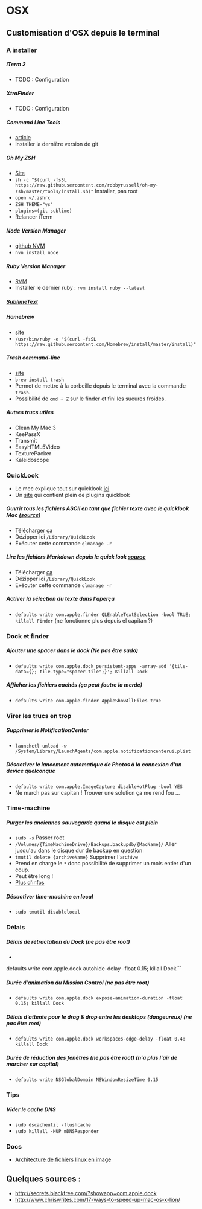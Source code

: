 # OSX



## Customisation d'OSX depuis le terminal

### A installer


##### iTerm 2
- TODO : Configuration


##### XtraFinder
- TODO : Configuration


##### Command Line Tools
- [article](http://osxdaily.com/2014/02/12/install-command-line-tools-mac-os-x/)
- Installer la dernière version de git


##### Oh My ZSH
- [Site](https://github.com/robbyrussell/oh-my-zsh)
- `sh -c "$(curl -fsSL https://raw.githubusercontent.com/robbyrussell/oh-my-zsh/master/tools/install.sh)"` Installer, pas root
- `open ~/.zshrc`
- `ZSH_THEME="ys"`
- `plugins=(git sublime)`
- Relancer iTerm


##### Node Version Manager
- [github NVM](https://github.com/creationix/nvm)
- ```nvn install node```

##### Ruby Version Manager
- [RVM](https://rvm.io/rvm/basics)
- Installer le dernier ruby : `rvm install ruby --latest`


##### [SublimeText](https://github.com/zouloux/personal-doc/blob/master/docs/sublime.md)


##### Homebrew
- [site](http://brew.sh/)
- `/usr/bin/ruby -e "$(curl -fsSL https://raw.githubusercontent.com/Homebrew/install/master/install)"`


##### Trash command-line
- [site](http://hasseg.org/trash/)
- `brew install trash`
- Permet de mettre à la corbeille depuis le terminal avec la commande `trash`.
- Possibilité de `cmd + Z` sur le finder et fini les sueures froides.


##### Autres trucs utiles
- Clean My Mac 3
- KeePassX
- Transmit
- EasyHTML5Video
- TexturePacker
- Kaleidoscope




### QuickLook

- Le mec explique tout sur quicklook [ici](http://tidbits.com/article/16254)
- Un [site](http://www.quicklookplugins.com/) qui contient plein de plugins quicklook

##### Ouvrir tous les fichiers ASCII en tant que fichier texte avec le quicklook Mac ([source](https://coderwall.com/p/dlithw/use-osx-finder-quicklook-to-preview-all-plain-text-files))
- Télécharger [ça](https://github.com/whomwah/qlstephen/releases)
- Dézipper ici `/Library/QuickLook`
- Exécuter cette commande `qlmanage -r`

##### Lire les fichiers Markdown depuis le quick look [source](https://github.com/toland/qlmarkdown)
- Télécharger [ça](https://github.com/toland/qlmarkdown/releases)
- Dézipper ici `/Library/QuickLook`
- Exécuter cette commande `qlmanage -r`

##### Activer la sélection du texte dans l’aperçu
- `defaults write com.apple.finder QLEnableTextSelection -bool TRUE; killall Finder`
(ne fonctionne plus depuis el capitan ?)



### Dock et finder

##### Ajouter une spacer dans le dock (Ne pas être sudo)
- `defaults write com.apple.dock persistent-apps -array-add '{tile-data={}; tile-type="spacer-tile";}'; Killall Dock`

##### Afficher les fichiers cachés (ça peut foutre la merde)
- `defaults write com.apple.finder AppleShowAllFiles true`



### Virer les trucs en trop

##### Supprimer le NotificationCenter
- `launchctl unload -w /System/Library/LaunchAgents/com.apple.notificationcenterui.plist`

##### Désactiver le lancement automatique de Photos à la connexion d'un device quelconque
- `defaults write com.apple.ImageCapture disableHotPlug -bool YES`
- Ne march pas sur capitan ! Trouver une solution ça me rend fou ...



### Time-machine

##### Purger les anciennes sauvegarde quand le disque est plein
- `sudo -s` Passer root
- `/Volumes/{TimeMachineDrive}/Backups.backupdb/{MacName}/` Aller jusqu'au dans le disque dur de backup en question
- `tmutil delete {archiveName}` Supprimer l'archive
- Prend en charge le `*` donc possibilité de supprimer un mois entier d'un coup.
- Peut être long !
- [Plus d'infos](http://osxdaily.com/2015/07/27/delete-old-backups-time-machine-mac/)

##### Désactiver time-machine en local
- `sudo tmutil disablelocal`



### Délais

##### Délais de rétractation du Dock (ne pas être root)
- ```defaults write com.apple.dock autohide-time-modifier -float 0.15;
defaults write com.apple.dock autohide-delay -float 0.15;
killall Dock```

##### Durée d’animation du Mission Control (ne pas être root)
- `defaults write com.apple.dock expose-animation-duration -float 0.15; killall Dock`

##### Délais d’attente pour le drag & drop entre les desktops (dangeureux) (ne pas être root)
- `defaults write com.apple.dock workspaces-edge-delay -float 0.4: killall Dock`

##### Durée de réduction des fenêtres (ne pas être root) (n'a plus l'air de marcher sur capital)
- `defaults write NSGlobalDomain NSWindowResizeTime 0.15`


### Tips

##### Vider le cache DNS
- `sudo dscacheutil -flushcache`
- `sudo killall -HUP mDNSResponder`


### Docs
- [Architecture de fichiers linux en image](https://pbs.twimg.com/media/ClPkUMRWgAADjiW.jpg:large)


## Quelques sources :

- http://secrets.blacktree.com/?showapp=com.apple.dock
- http://www.chriswrites.com/17-ways-to-speed-up-mac-os-x-lion/

